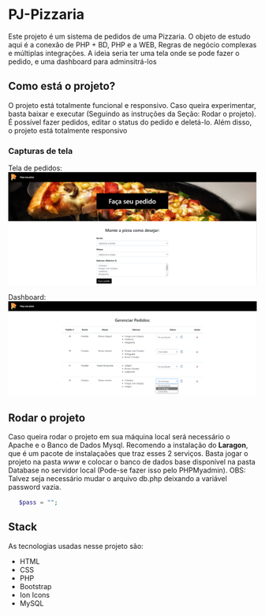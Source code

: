 ﻿# PJ-Pizzaria
 Este projeto é um sistema de pedidos de uma Pizzaria. O objeto de estudo aqui é a conexão de PHP + BD, PHP e a WEB, Regras de negócio complexas e múltiplas integrações. A ideia seria ter uma tela onde se pode fazer o pedido, e uma dashboard para adminsitrá-los

 ## Como está o projeto?
 O projeto está totalmente funcional e responsivo. Caso queira experimentar, basta baixar e executar (Seguindo as instruções da Seção: Rodar o projeto). É possível fazer pedidos, editar o status do pedido e deletá-lo. Além disso, o projeto está totalmente responsivo

### Capturas de tela
Tela de pedidos:
![Home](img/pedido.png)

Dashboard:
![Login_Registro](img/dashboard.png)

## Rodar o projeto
Caso queira rodar o projeto em sua máquina local será necessário o Apache e o Banco de Dados Mysql. Recomendo a instalação do **Laragon**, que é um pacote de instalaçaões que traz esses 2 serviços. Basta jogar o projeto na pasta *www* e colocar o banco de dados base disponível na pasta Database no servidor local (Pode-se fazer isso pelo PHPMyadmin). OBS: Talvez seja necessário mudar o arquivo db.php deixando a variável password vazia.

```php
   $pass = "";
```

 ## Stack
 As tecnologias usadas nesse projeto são:
 * HTML
 * CSS
 * PHP
 * Bootstrap
 * Ion Icons
 * MySQL

